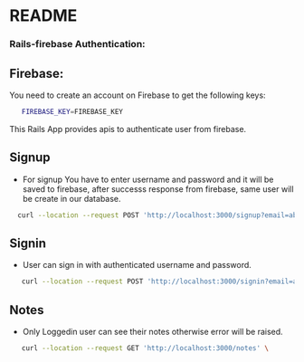 # README

### Rails-firebase Authentication:

## Firebase:
You need to create an account on Firebase to get the following keys:
```sh
   FIREBASE_KEY=FIREBASE_KEY
   ```

This Rails App provides apis to authenticate user from firebase.

## Signup
* For signup You have to enter username and password and it will be saved to firebase, after successs response from firebase, same user will be create in our database. 

 ```sh
   curl --location --request POST 'http://localhost:3000/signup?email=abdullah@test.com&password=abdullah123' \
   ```

## Signin

* User can sign in with authenticated username and password.
```sh
   curl --location --request POST 'http://localhost:3000/signin?email=abdullah@test.com&password=abdullah123' \
   ```

## Notes
* Only Loggedin user can see their notes otherwise error will be raised.
```sh
   curl --location --request GET 'http://localhost:3000/notes' \
   ```

